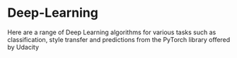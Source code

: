 # Deep-Learning
Here are a range of Deep Learning algorithms for various tasks such as classification, style transfer and predictions from the PyTorch library 
offered by Udacity
